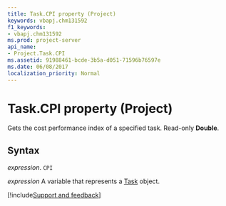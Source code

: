 ```yaml
---
title: Task.CPI property (Project)
keywords: vbapj.chm131592
f1_keywords:
- vbapj.chm131592
ms.prod: project-server
api_name:
- Project.Task.CPI
ms.assetid: 91988461-bcde-3b5a-d051-71596b76597e
ms.date: 06/08/2017
localization_priority: Normal
---
```



# Task.CPI property (Project)

Gets the cost performance index of a specified task. Read-only  **Double**.


## Syntax

_expression_. `CPI`

_expression_ A variable that represents a [Task](./Project.Task.md) object.

[!include[Support and feedback](~/includes/feedback-boilerplate.md)]